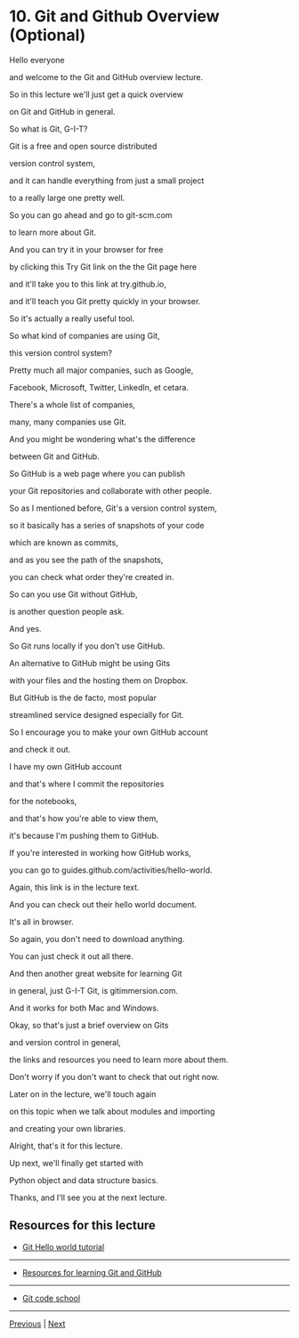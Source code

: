 #  10. Git and Github Overview (Optional)

Hello everyone

and welcome to the Git and GitHub overview lecture.

So in this lecture we'll just get a quick overview

on Git and GitHub in general.

So what is Git, G-I-T?

Git is a free and open source distributed

version control system,

and it can handle everything from just a small project

to a really large one pretty well.

So you can go ahead and go to git-scm.com

to learn more about Git.

And you can try it in your browser for free

by clicking this Try Git link on the the Git page here

and it'll take you to this link at try.github.io,

and it'll teach you Git pretty quickly in your browser.

So it's actually a really useful tool.

So what kind of companies are using Git,

this version control system?

Pretty much all major companies, such as Google,

Facebook, Microsoft, Twitter, LinkedIn, et cetara.

There's a whole list of companies,

many, many companies use Git.

And you might be wondering what's the difference

between Git and GitHub.

So GitHub is a web page where you can publish

your Git repositories and collaborate with other people.

So as I mentioned before, Git's a version control system,

so it basically has a series of snapshots of your code

which are known as commits,

and as you see the path of the snapshots,

you can check what order they're created in.

So can you use Git without GitHub,

is another question people ask.

And yes.

So Git runs locally if you don't use GitHub.

An alternative to GitHub might be using Gits

with your files and the hosting them on Dropbox.

But GitHub is the de facto, most popular

streamlined service designed especially for Git.

So I encourage you to make your own GitHub account

and check it out.

I have my own GitHub account

and that's where I commit the repositories

for the notebooks,

and that's how you're able to view them,

it's because I'm pushing them to GitHub.

If you're interested in working how GitHub works,

you can go to guides.github.com/activities/hello-world.

Again, this link is in the lecture text.

And you can check out their hello world document.

It's all in browser.

So again, you don't need to download anything.

You can just check it out all there.

And then another great website for learning Git

in general, just G-I-T Git, is gitimmersion.com.

And it works for both Mac and Windows.

Okay, so that's just a brief overview on Gits

and version control in general,

the links and resources you need to learn more about them.

Don't worry if you don't want to check that out right now.

Later on in the lecture, we'll touch again

on this topic when we talk about modules and importing

and creating your own libraries.

Alright, that's it for this lecture.

Up next, we'll finally get started with

Python object and data structure basics.

Thanks, and I'll see you at the next lecture.

##  Resources for this lecture


-   [Git Hello world tutorial](https://docs.github.com/en/get-started/quickstart/hello-world)

---

-   [Resources for learning Git and GitHub](https://docs.github.com/en/get-started/quickstart/git-and-github-learning-resources)

---

-   [Git code school](https://docs.github.com/en/get-started/quickstart/set-up-git)



---
[Previous](./8_Running-Python-Code.md) | [Next](./11_Introduction-to-Python-Data-Types.md)


